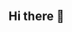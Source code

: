 ## Hi there 👋

<!--
**woojj5/woojj5** is a ✨ _special_ ✨ repository because its `README.md` (this file) appears on your GitHub profile.

Here are some ideas to get you started:  [![Anurag's github stats](https://github-readme-stats.vercel.app/api?username=username)](https://github.com/anuraghazra/github-readme-stats)


- 🔭 I’m currently working on ...
- 🌱 I’m currently learning ...
- 👯 I’m looking to collaborate on ...
- 🤔 I’m looking for help with ...
- 💬 Ask me about ...
- 📫 How to reach me: ...
- 😄 Pronouns: ...
- ⚡ Fun fact: ...
-->
